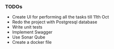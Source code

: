 ### TODOs
- Create UI for performing all the tasks till 11th Oct
- Redo the project with Postgresql database
- Write unit tests
- Implement Swagger
- Use Sonar Qube
- Create a docker file